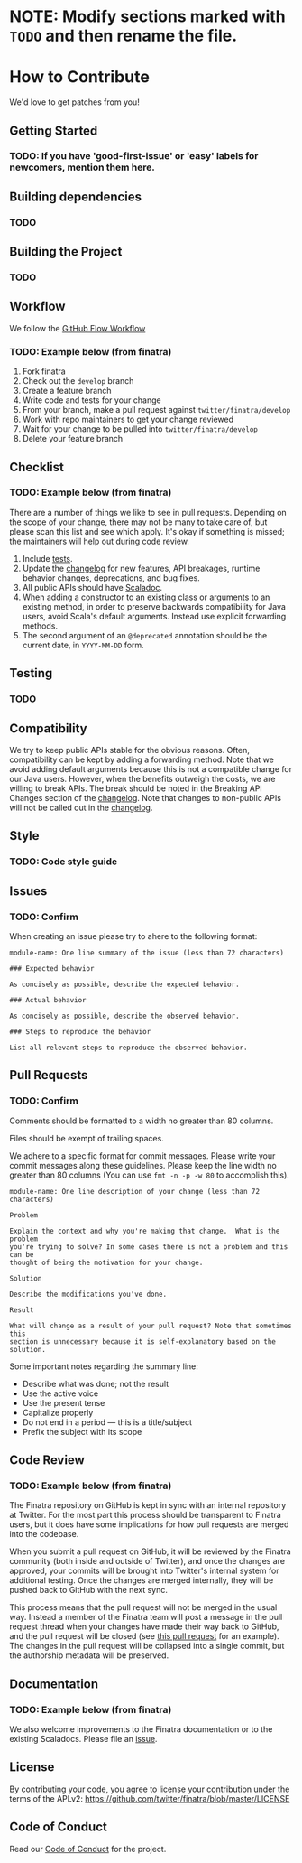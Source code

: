 # NOTE: Modify sections marked with `TODO` and then rename the file.

# How to Contribute

We'd love to get patches from you!

## Getting Started

### TODO: If you have 'good-first-issue' or 'easy' labels for newcomers, mention them here.

## Building dependencies

### TODO

## Building the Project

### TODO

## Workflow

We follow the [GitHub Flow Workflow](https://guides.github.com/introduction/flow/)

### TODO: Example below (from finatra)

1.  Fork finatra 
1.  Check out the `develop` branch 
1.  Create a feature branch
1.  Write code and tests for your change 
1.  From your branch, make a pull request against `twitter/finatra/develop` 
1.  Work with repo maintainers to get your change reviewed 
1.  Wait for your change to be pulled into `twitter/finatra/develop`
1.  Delete your feature branch

## Checklist

### TODO: Example below (from finatra)

There are a number of things we like to see in pull requests. Depending
on the scope of your change, there may not be many to take care of, but
please scan this list and see which apply. It's okay if something is missed;
the maintainers will help out during code review.

1. Include [tests](CONTRIBUTING.md#testing).
1. Update the [changelog](CHANGELOG.md) for new features, API breakages, runtime behavior changes,
   deprecations, and bug fixes.
1. All public APIs should have [Scaladoc][scaladoc].
1. When adding a constructor to an existing class or arguments to an existing
   method, in order to preserve backwards compatibility for Java users, avoid
   Scala's default arguments. Instead use explicit forwarding methods.
1. The second argument of an `@deprecated` annotation should be the current
   date, in `YYYY-MM-DD` form.

## Testing

### TODO

## Compatibility

We try to keep public APIs stable for the obvious reasons. Often,
compatibility can be kept by adding a forwarding method. Note that we
avoid adding default arguments because this is not a compatible change
for our Java users.  However, when the benefits outweigh the costs, we
are willing to break APIs. The break should be noted in the Breaking
API Changes section of the [changelog](CHANGELOG.md). Note that changes to
non-public APIs will not be called out in the [changelog](CHANGELOG.md).

## Style

### TODO: Code style guide

## Issues

### TODO: Confirm

When creating an issue please try to ahere to the following format:

    module-name: One line summary of the issue (less than 72 characters)

    ### Expected behavior

    As concisely as possible, describe the expected behavior.

    ### Actual behavior

    As concisely as possible, describe the observed behavior.

    ### Steps to reproduce the behavior

    List all relevant steps to reproduce the observed behavior.

## Pull Requests

### TODO: Confirm

Comments should be formatted to a width no greater than 80 columns.

Files should be exempt of trailing spaces.

We adhere to a specific format for commit messages. Please write your commit
messages along these guidelines. Please keep the line width no greater than 80
columns (You can use `fmt -n -p -w 80` to accomplish this).

    module-name: One line description of your change (less than 72 characters)

    Problem

    Explain the context and why you're making that change.  What is the problem
    you're trying to solve? In some cases there is not a problem and this can be
    thought of being the motivation for your change.

    Solution

    Describe the modifications you've done.

    Result

    What will change as a result of your pull request? Note that sometimes this
    section is unnecessary because it is self-explanatory based on the solution.

Some important notes regarding the summary line:

* Describe what was done; not the result 
* Use the active voice 
* Use the present tense 
* Capitalize properly 
* Do not end in a period — this is a title/subject 
* Prefix the subject with its scope

## Code Review

### TODO: Example below (from finatra)

The Finatra repository on GitHub is kept in sync with an internal repository at
Twitter. For the most part this process should be transparent to Finatra users,
but it does have some implications for how pull requests are merged into the
codebase.

When you submit a pull request on GitHub, it will be reviewed by the Finatra
community (both inside and outside of Twitter), and once the changes are
approved, your commits will be brought into Twitter's internal system for
additional testing. Once the changes are merged internally, they will be pushed
back to GitHub with the next sync.

This process means that the pull request will not be merged in the usual way.
Instead a member of the Finatra team will post a message in the pull request
thread when your changes have made their way back to GitHub, and the pull
request will be closed (see [this pull request][pull-example] for an example).
The changes in the pull request will be collapsed into a single commit, but the
authorship metadata will be preserved.

## Documentation

### TODO: Example below (from finatra)

We also welcome improvements to the Finatra documentation or to the existing
Scaladocs. Please file an [issue](https://github.com/twitter/finatra/issues).

[master-branch]: https://github.com/twitter/finatra/tree/master
[develop-branch]: https://github.com/twitter/finatra/tree/develop
[pull-example]: https://github.com/twitter/finagle/pull/267
[twitter-server-repo]: https://github.com/twitter/twitter-server 
[finagle-repo]: https://github.com/twitter/finagle 
[util-repo]: https://github.com/twitter/util
[effectivescala]: https://twitter.github.io/effectivescala/ 
[wordspec]: http://doc.scalatest.org/2.2.1/#org.scalatest.WordSpec 
[scalatest]: http://www.scalatest.org/ 
[scala-style-guide]: http://docs.scala-lang.org/style/scaladoc.html 
[sbt]: http://www.scala-sbt.org/
[travis-ci]: https://travis-ci.org/twitter/finatra 
[test-trait]: https://github.com/twitter/finatra/blob/develop/inject/inject-core/src/test/scala/com/twitter/inject/Test.scala
[scaladoc]: http://docs.scala-lang.org/style/scaladoc.html
[scalacheck]: https://www.scalacheck.org/
[gendrivenprop]: http://www.scalatest.org/user_guide/generator_driven_property_checks

## License 

By contributing your code, you agree to license your contribution under the 
terms of the APLv2: https://github.com/twitter/finatra/blob/master/LICENSE

## Code of Conduct

Read our [Code of Conduct](CODE_OF_CONDUCT.md) for the project.
